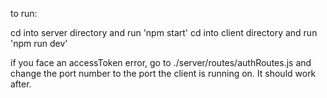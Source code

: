 to run:

cd into server directory and run 'npm start'
cd into client directory and run 'npm run dev'

if you face an accessToken error, go to ./server/routes/authRoutes.js and change the port number to the port the client is running on. It should work after.
